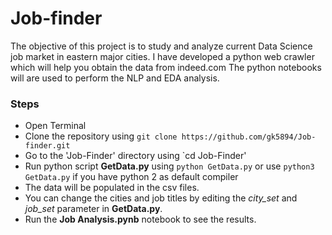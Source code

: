 # Job-finder

The objective of this project is to study and analyze current Data Science job market in eastern major cities. I have developed a python web crawler which will help you obtain the data from indeed.com
The python notebooks will are used to perform the NLP and EDA analysis.

### Steps

 - Open Terminal
 - Clone the repository using  `git clone https://github.com/gk5894/Job-finder.git`
 - Go to the 'Job-Finder' directory using `cd Job-Finder'
 - Run python script __GetData.py__ using `python GetData.py` or use `python3 GetData.py` if you have python 2 as default compiler
 - The data will be populated in the csv files. 
 - You can change the cities and job titles by editing the *city_set* and *job_set* parameter in __GetData.py__.
 - Run the __Job Analysis.pynb__ notebook to see the results.
 

